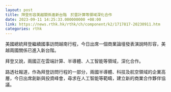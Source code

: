 ```yaml
---
layout: post
title: 拜登形容美越關係進新台階　於雲計算等領域深化合作
date: 2023-09-11 14:25:33.000000000 +08:00
link: https://news.rthk.hk/rthk/ch/component/k2/1717817-20230911.htm
categories: rthk
---
```


美國總統拜登繼續國事訪問越南行程，今日出席一個商業論壇發表演說時形容，美越兩國關係已進入新台階。

拜登又說，兩國正在雲端計算、半導體、人工智能等領域，深化合作。 

路透社報道，作為拜登訪問行程的一部分，兩國半導體、科技及航空領域的企業高層，今日出席創新與投資峰會，尋求在人工智能等範疇，建立新的商業合作夥伴協議。
